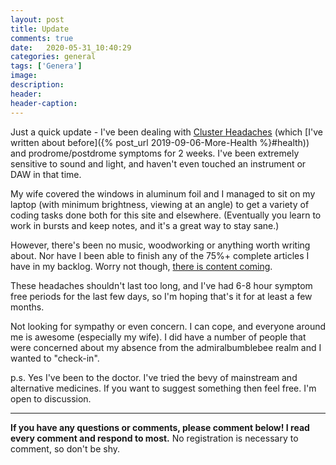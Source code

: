 ```yaml
---
layout: post
title: Update 
comments: true
date:   2020-05-31_10:40:29 
categories: general
tags: ['Genera']
image:
description:
header:
header-caption:
---
```


Just a quick update - I've been dealing with [Cluster Headaches](https://en.wikipedia.org/wiki/Cluster_headache) (which [I've written about before]({% post_url 2019-09-06-More-Health %}#health)) and prodrome/postdrome symptoms for 2 weeks. I've been extremely sensitive to sound and light, and haven't even touched an instrument or DAW in that time.

My wife covered the windows in aluminum foil and I managed to sit on my laptop (with minimum brightness, viewing at an angle) to get a variety of coding tasks done both for this site and elsewhere. (Eventually you learn to work in bursts and keep notes, and it's a great way to stay sane.)

However, there's been no music, woodworking or anything worth writing about. Nor have I been able to finish any of the 75%+ complete articles I have in my backlog. Worry not though, [there is content coming](http://www.pspaudioware.com/plugins/dynamic_processors/psp_infinistrip/).

These headaches shouldn't last too long, and I've had 6-8 hour symptom free periods for the last few days, so I'm hoping that's it for at least a few months.

Not looking for sympathy or even concern. I can cope, and everyone around me is awesome (especially my wife). I did have a number of people that were concerned about my absence from the admiralbumblebee realm and I wanted to "check-in".


p.s. Yes I've been to the doctor. I've tried the bevy of mainstream and alternative medicines. If you want to suggest something then feel free. I'm open to discussion.

---

**If you have any questions or comments, please comment below! I read every comment and respond to most.** No registration is necessary to comment, so don't be shy.

